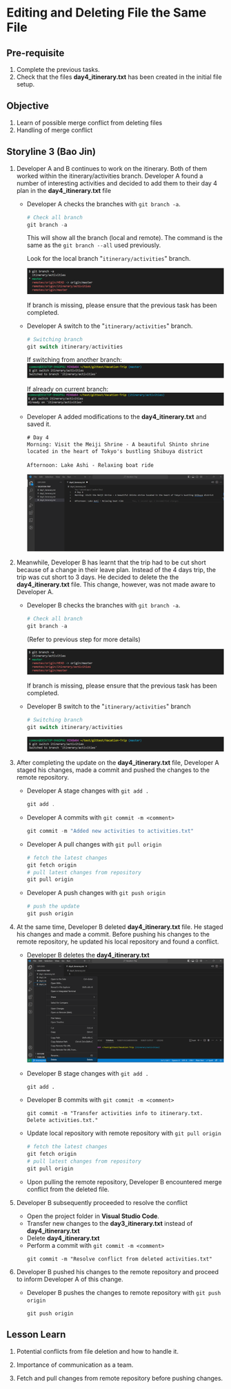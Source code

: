 # Editing and Deleting File the Same File

## Pre-requisite
1. Complete the previous tasks.
2. Check that the files **day4_itinerary.txt** has been created in the initial file setup.

## Objective
1. Learn of possible merge conflict from deleting files
2. Handling of merge conflict

## Storyline 3 (Bao Jin)
1. Developer A and B continues to work on the itinerary. Both of them worked within the itinerary/activities branch. Developer A found a number of interesting activities and decided to add them to their day 4 plan in the **day4_itinerary.txt** file

    - Developer A checks the branches with `git branch -a`.
        ```ps1
        # Check all branch
        git branch -a
        ```
        This will show all the branch (local and remote). The command is the same as the `git branch --all` used previously.
        
        Look for the local branch "`itinerary/activities`" branch. 
        
        ![git branch main](../images/command_3_git_branch_master_branch.png)

        If branch is missing, please ensure that the previous task has been completed.

    - Developer A switch to the "`itinerary/activities`" branch.
        ```ps1
        # Switching branch
        git switch itinerary/activities
        ```
        If switching from another branch:
        ![git branch main](../images/command_3_git_switch_to_itinerary.png)
        
        If already on current branch:
        ![git branch main](../images/command_3_git_switch_to_itinerary_current.png)
        
    - Developer A added modifications to the **day4_itinerary.txt** and saved it.
        ```
        # Day 4
        Morning: Visit the Meiji Shrine - A beautiful Shinto shrine located in the heart of Tokyo's bustling Shibuya district

        Afternoon: Lake Ashi - Relaxing boat ride 
        ```
        ![git branch main](../images/activity_3_edit_day4_file.png)

2. Meanwhile, Developer B has learnt that the trip had to be cut short because of a change in their leave plan. Instead of the 4 days trip, the trip was cut short to 3 days. He decided to delete the the **day4_itinerary.txt** file. This change, however, was not made aware to Developer A.

    - Developer B checks the branches with `git branch -a`.
        ```ps1
        # Check all branch
        git branch -a
        ```
        (Refer to previous step for more details)

        ![git branch main](../images/command_3_git_branch_master_branch.png)

        If branch is missing, please ensure that the previous task has been completed.

    - Developer B switch to the "`itinerary/activities`" branch
        ```ps1
        # Switching branch
        git switch itinerary/activities
        ```
        ![git branch main](../images/command_3_git_switch_to_itinerary.png)


3. After completing the update on the **day4_itinerary.txt** file, Developer A staged his changes, made a commit and pushed the changes to the remote repository.

    - Developer A stage changes with `git add .`
        ```ps1
        git add .
        ```
    - Developer A commits with `git commit -m <comment>`
        ```ps1
        git commit -m "Added new activities to activities.txt"
        ```
    - Developer A pull changes with `git pull origin`
        ```ps1
        # fetch the latest changes
        git fetch origin
        # pull latest changes from repository
        git pull origin
        ```
    - Developer A push changes with `git push origin`
        ```ps1
        # push the update
        git push origin
        ```

4. At the same time, Developer B deleted **day4_itinerary.txt** file. He staged his changes and made a commit. Before pushing his changes to the remote repository, he updated his local repository and found a conflict.

    - Developer B deletes the **day4_itinerary.txt**
        ![git branch main](../images/action_4_delete_day4_from_vscode.png)

    - Developer B stage changes with `git add .`
        ```
        git add .
        ```
    - Developer B commits with `git commit -m <comment>`
        ```
        git commit -m "Transfer activities info to itinerary.txt. Delete activities.txt."
        ```
    - Update local repository with remote repository with `git pull origin`
        ```ps1
        # fetch the latest changes
        git fetch origin
        # pull latest changes from repository
        git pull origin
        ```
    - Upon pulling the remote repository, Developer B encountered merge conflict from the deleted file.

5. Developer B subsequently proceeded to resolve the conflict

    - Open the project folder in **Visual Studio Code**.
    - Transfer new changes to the **day3_itinerary.txt** instead of **day4_itinerary.txt**
    - Delete **day4_itinerary.txt**
    - Perform a commit with `git commit -m <comment>`
        ```
        git commit -m "Resolve conflict from deleted activities.txt"
        ```

6. Developer B pushed his changes to the remote repository and proceed to inform Developer A of this change.
    
    - Developer B pushes the changes to remote repository with `git push origin`
        ```
        git push origin
        ```


## Lesson Learn
1. Potential conflicts from file deletion and how to handle it.

2. Importance of communication as a team.

3. Fetch and pull changes from remote repository before pushing changes.